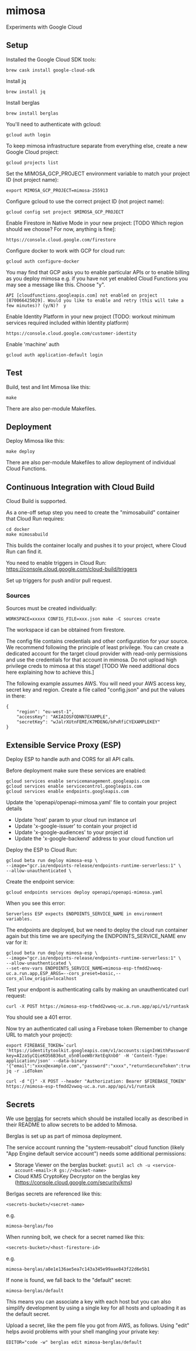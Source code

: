 # mimosa

Experiments with Google Cloud

## Setup

Installed the Google Cloud SDK tools:

    brew cask install google-cloud-sdk

Install jq

    brew install jq

Install berglas

    brew install berglas

You'll need to authenticate with gcloud:

    gcloud auth login

To keep mimosa infrastructure separate from everything else, create a new Google Cloud project:

    gcloud projects list

Set the MIMOSA_GCP_PROJECT environment variable to match your project ID (not project name):

    export MIMOSA_GCP_PROJECT=mimosa-255913

Configure gcloud to use the correct project ID (not project name):

    gcloud config set project $MIMOSA_GCP_PROJECT

Enable Firestore in Native Mode in your new project: [TODO Which region should we choose? For now, anything is fine]:

    https://console.cloud.google.com/firestore

Configure docker to work with GCP for cloud run:

    gcloud auth configure-docker

You may find that GCP asks you to enable particular APIs or to enable billing as you deploy mimosa e.g. if you have not yet enabled Cloud Functions you may see a message like this. Choose "y".

    API [cloudfunctions.googleapis.com] not enabled on project
    [870066425029]. Would you like to enable and retry (this will take a few minutes)? (y/N)?  y

Enable Identity Platform in your new project (TODO: workout minimum services required included within Identity platform)

    https://console.cloud.google.com/customer-identity

Enable 'machine' auth

    gcloud auth application-default login

## Test

Build, test and lint Mimosa like this:

    make

There are also per-module Makefiles.

## Deployment

Deploy Mimosa like this:

    make deploy

There are also per-module Makefiles to allow deployment of individual Cloud Functions.

## Continuous Integration with Cloud Build

Cloud Build is supported.

As a one-off setup step you need to create the "mimosabuild" container that Cloud Run requires:

    cd docker
    make mimosabuild

This builds the container locally and pushes it to your project, where Cloud Run can find it.

You need to enable triggers in Cloud Run: https://console.cloud.google.com/cloud-build/triggers

Set up triggers for push and/or pull request.

### Sources

Sources must be created individually:

    WORKSPACE=xxxxx CONFIG_FILE=xxx.json make -C sources create

The workspace id can be obtained from firestore.

The config file contains credentials and other configuration for your source. We recommend following the principle of least privilege. You can create a dedicated account for the target cloud provider with read-only permissions and use the credentials for that account in mimosa. Do not upload high privilege creds to mimosa at this stage! [TODO We need additional docs here explaining how to achieve this.]

The following example assumes AWS. You will need your AWS access key, secret key and region. Create a file called "config.json" and put the values in there:

```
{
    "region": "eu-west-1",
    "accessKey": "AKIAIOSFODNN7EXAMPLE",
    "secretKey": "wJalrXUtnFEMI/K7MDENG/bPxRfiCYEXAMPLEKEY"
}
```

## Extensible Service Proxy (ESP)

Deploy ESP to handle auth and CORS for all API calls.

Before deployment make sure these services are enabled:

    gcloud services enable servicemanagement.googleapis.com
    gcloud services enable servicecontrol.googleapis.com
    gcloud services enable endpoints.googleapis.com

Update the 'openapi/openapi-mimosa.yaml' file to contain your project details

* Update 'host' param to your cloud run instance url
* Update 'x-google-issuer' to contain your project id
* Update 'x-google-audiences' to your project id
* Update the 'x-google-backend' address to your cloud function url

Deploy the ESP to Cloud Run:

    gcloud beta run deploy mimosa-esp \
    --image="gcr.io/endpoints-release/endpoints-runtime-serverless:1" \
    --allow-unauthenticated \

Create the endpoint service:

    gcloud endpoints services deploy openapi/openapi-mimosa.yaml

When you see this error:

    Serverless ESP expects ENDPOINTS_SERVICE_NAME in environment variables.

The endpoints are deployed, but we need to deploy the cloud run container again but this time we are specifying the ENDPOINTS_SERVICE_NAME env var for it:

    gcloud beta run deploy mimosa-esp \
    --image="gcr.io/endpoints-release/endpoints-runtime-serverless:1" \
    --allow-unauthenticated \
    --set-env-vars ENDPOINTS_SERVICE_NAME=mimosa-esp-tfmdd2vwoq-uc.a.run.app,ESP_ARGS=--cors_preset=basic,--cors_allow_origin=localhost

Test your endpont is authenticating calls by making an unauthenticated curl request:

    curl -X POST https://mimosa-esp-tfmdd2vwoq-uc.a.run.app/api/v1/runtask

You should see a 401 error.

Now try an authenticated call using a Firebase token (Remember to change URL to match your project):

    export FIREBASE_TOKEN=`curl 'https://identitytoolkit.googleapis.com/v1/accounts:signInWithPassword?key=AIzaSyCQieKOS6B36ut_o5n0loeW8rXetEqXnb0' -H 'Content-Type: application/json' --data-binary '{"email":"xxxx@example.com","password":"xxxx","returnSecureToken":true}'| jq -r .idToken`

    curl -d "{}" -X POST --header "Authorization: Bearer $FIREBASE_TOKEN" https://mimosa-esp-tfmdd2vwoq-uc.a.run.app/api/v1/runtask

## Secrets

We use [berglas](https://github.com/GoogleCloudPlatform/berglas) for secrets which should be installed locally as described in their README to allow secrets to be added to Mimosa.

Berglas is set up as part of mimosa deployment.

The service account running the "system-reusabolt" cloud function (likely "App Engine default service account") needs some additional permissions:

* Storage Viewer on the berglas bucket: `gsutil acl ch -u <service-account-email>:R gs://<bucket-name>`
* Cloud KMS CryptoKey Decryptor on the berglas key (https://console.cloud.google.com/security/kms)

Berlgas secrets are referenced like this:

    <secrets-bucket>/<secret-name>

e.g.

    mimosa-berglas/foo

When running bolt, we check for a secret named like this:

    <secrets-bucket>/<host-firestore-id>

e.g.

    mimosa-berglas/a8e1e136ae5ea7c143a345e99aae843f22d6e5b1

If none is found, we fall back to the "default" secret:

    mimosa-berglas/default

This means you can associate a key with each host but you can also simplify development by using a single key for all hosts and uploading it as the default secret.

Upload a secret, like the pem file you got from AWS, as follows. Using "edit" helps avoid problems with your shell mangling your private key:

    EDITOR="code -w" berglas edit mimosa-berglas/default
